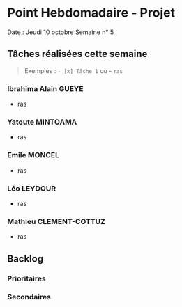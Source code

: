 # Point Hebdomadaire - Projet

Date : Jeudi 10 octobre
Semaine n° 5

## Tâches réalisées cette semaine

> Exemples : `- [x] Tâche 1` ou - `ras`

### Ibrahima Alain GUEYE

- ras
  
### Yatoute MINTOAMA

- ras

### Emile MONCEL

- ras
  
### Léo LEYDOUR

- ras

### Mathieu CLEMENT-COTTUZ

- ras

## Backlog



### Prioritaires

### Secondaires
